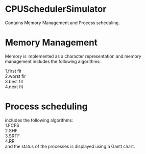 # CPUSchedulerSimulator
Contains Memory Management and Process scheduling.</br>

<h1> Memory Management </h1> 
Memory is implemented as a character representation and memory management includes the following algorithms:</br>

1.first fit</br>
2.worst fir</br>
3.best fit </br>
4.next fit</br>

<h1> Process scheduling </h1> 
includes the following algorithms:</br>
1.FCFS</br>
2.SHF</br>
3.SRTF </br>
4.RR</br>
and the status of the processes is displayed using a Gantt chart.
